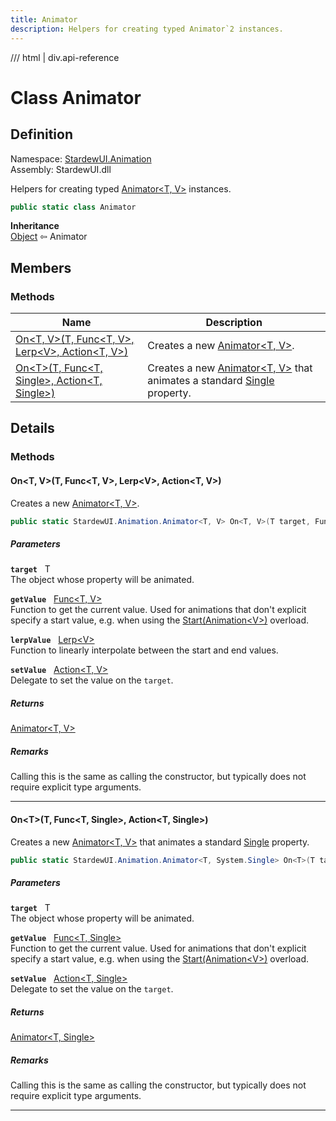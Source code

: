 ```yaml
---
title: Animator
description: Helpers for creating typed Animator`2 instances.
---
```


<link rel="stylesheet" href="/StardewUI/stylesheets/reference.css" />

/// html | div.api-reference

# Class Animator

## Definition

<div class="api-definition" markdown>

Namespace: [StardewUI.Animation](index.md)  
Assembly: StardewUI.dll  

</div>

Helpers for creating typed [Animator&lt;T, V&gt;](animator-2.md) instances.

```cs
public static class Animator
```

**Inheritance**  
[Object](https://learn.microsoft.com/en-us/dotnet/api/system.object) ⇦ Animator

## Members

### Methods

 | Name | Description |
| --- | --- |
| [On&lt;T, V&gt;(T, Func&lt;T, V&gt;, Lerp&lt;V&gt;, Action&lt;T, V&gt;)](#ont-vt-funct-v-lerpv-actiont-v) | Creates a new [Animator&lt;T, V&gt;](animator-2.md). | 
| [On&lt;T&gt;(T, Func&lt;T, Single&gt;, Action&lt;T, Single&gt;)](#ontt-funct-single-actiont-single) | Creates a new [Animator&lt;T, V&gt;](animator-2.md) that animates a standard [Single](https://learn.microsoft.com/en-us/dotnet/api/system.single) property. | 

## Details

### Methods

#### On&lt;T, V&gt;(T, Func&lt;T, V&gt;, Lerp&lt;V&gt;, Action&lt;T, V&gt;)

Creates a new [Animator&lt;T, V&gt;](animator-2.md).

```cs
public static StardewUI.Animation.Animator<T, V> On<T, V>(T target, Func<T, V> getValue, StardewUI.Animation.Lerp<V> lerpValue, Action<T, V> setValue);
```

##### Parameters

**`target`** &nbsp; T  
The object whose property will be animated.

**`getValue`** &nbsp; [Func&lt;T, V&gt;](https://learn.microsoft.com/en-us/dotnet/api/system.func-2)  
Function to get the current value. Used for animations that don't explicit specify a start value, e.g. when using the [Start(Animation&lt;V&gt;)](animator-2.md#startanimationv) overload.

**`lerpValue`** &nbsp; [Lerp&lt;V&gt;](lerp-1.md)  
Function to linearly interpolate between the start and end values.

**`setValue`** &nbsp; [Action&lt;T, V&gt;](https://learn.microsoft.com/en-us/dotnet/api/system.action-2)  
Delegate to set the value on the `target`.

##### Returns

[Animator&lt;T, V&gt;](animator-2.md)

##### Remarks

Calling this is the same as calling the constructor, but typically does not require explicit type arguments.

-----

#### On&lt;T&gt;(T, Func&lt;T, Single&gt;, Action&lt;T, Single&gt;)

Creates a new [Animator&lt;T, V&gt;](animator-2.md) that animates a standard [Single](https://learn.microsoft.com/en-us/dotnet/api/system.single) property.

```cs
public static StardewUI.Animation.Animator<T, System.Single> On<T>(T target, Func<T, System.Single> getValue, Action<T, System.Single> setValue);
```

##### Parameters

**`target`** &nbsp; T  
The object whose property will be animated.

**`getValue`** &nbsp; [Func&lt;T, Single&gt;](https://learn.microsoft.com/en-us/dotnet/api/system.func-2)  
Function to get the current value. Used for animations that don't explicit specify a start value, e.g. when using the [Start(Animation&lt;V&gt;)](animator-2.md#startanimationv) overload.

**`setValue`** &nbsp; [Action&lt;T, Single&gt;](https://learn.microsoft.com/en-us/dotnet/api/system.action-2)  
Delegate to set the value on the `target`.

##### Returns

[Animator&lt;T, Single&gt;](animator-2.md)

##### Remarks

Calling this is the same as calling the constructor, but typically does not require explicit type arguments.

-----

